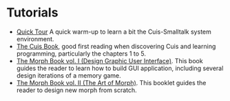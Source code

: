 # Tutorials

* [Quick Tour](/100-Quick-Tour) A quick warm-up to learn a bit the
  Cuis-Smalltalk system environment.
* [The Cuis Book](https://drcuis.github.io/TheCuisBook), good first
  reading when discovering Cuis and learning programming, particularly
  the chapters 1 to 5.
* [The Morph Book vol. I (Design Graphic User
  Interface)](https://drcuis.github.io/DesignGUI). This book guides
  the reader to learn how to build GUI application, including several
  design iterations of a memory game.
* [The Morph Book vol. II (The Art of
  Morph)](https://drcuis.github.io/TheArtOfMorph). This booklet guides
  the reader to design new morph from scratch.
